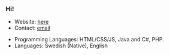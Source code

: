 ### Hi!
- Website: [here](https://technicproblem.github.io)
- Contact: [email](mailto:technicproblem@outlook.com)
<!--- ⚡ Fun fact: ...-->
- Programming Languages: HTML/CSS/JS, Java and C#, PHP.
- Languages: Swedish (Native), English
